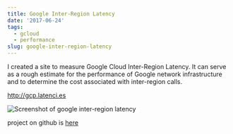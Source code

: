 ```yaml
---
title: Google Inter-Region Latency
date: '2017-06-24'
tags:
  - gcloud
  - performance
slug: google-inter-region-latency
---
```


<p>I created a site to measure Google Cloud Inter-Region Latency. It can serve as
a rough estimate for the performance of Google network infrastructure and to determine
the cost associated with inter-region calls.</p>

<p><a href="http://gcp.latenci.es/">http://gcp.latenci.es</a>

<p><img src="/img/google-inter-region-latency.png" alt="Screenshot of google inter-region latency"></p>

<p>project on github is <a href="https://github.com/noqcks/gcp_latency">here</a></p>
